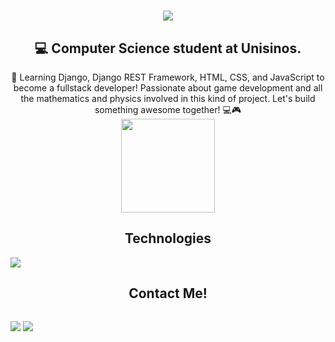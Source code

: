 <h1 align="center">
<img src="https://readme-typing-svg.demolab.com/?font=Mulish&weight=600&size=50&pause=1000&center=true&vCenter=true&multiline=true&random=false&width=600&height=150&lines=Hello!;I%27m+Lucas+Kappes!"/>

</h1>

<h2 align="center"> 💻 Computer Science student at Unisinos. </h2>
<div align="center">
	🚀 Learning Django, Django REST Framework, HTML, CSS, and JavaScript to become a fullstack developer! Passionate about game development and all the mathematics and physics involved in this kind of project. Let's build something awesome together! 💻🎮
</div>

<div align="center">
<a href="https://github.com/anuraghazra/convoychat">
	<img height=150 align="center" src="https://github-readme-stats-blond-seven-54.vercel.app/api/top-langs?username=lucaskappes1&layout=compact&langs_count=8&card_width=200&include_all_commits=true&count_private=true" />
</a>
</div>

<h2 align="center">Technologies</h2>

<div align="center>
<a href="https://skillicons.dev">
	<img align="center" src="https://skillicons.dev/icons?i=c,cpp,mysql,postgres,git,github,html,css,js,java,django,python"/>
</a>
</div>

<h2 align="center">Contact Me!</h2> 

<p align="center" style="display: inline-block">
	<a href="https://www.linkedin.com/in/lucas-kappes-79552125b/" target="_blank"><img src="https://img.shields.io/badge/-linkedin-0077B5?style=for-the-badge&logo=linkedin&logoColor=white"/></a>
	<a href="mailto:lucaskappes2017@gmail.com" tagert="_blank"><img src="https://img.shields.io/badge/-gmail-red?style=for-the-badge&logo=gmail&logoColor=white"/></a>
</p>

